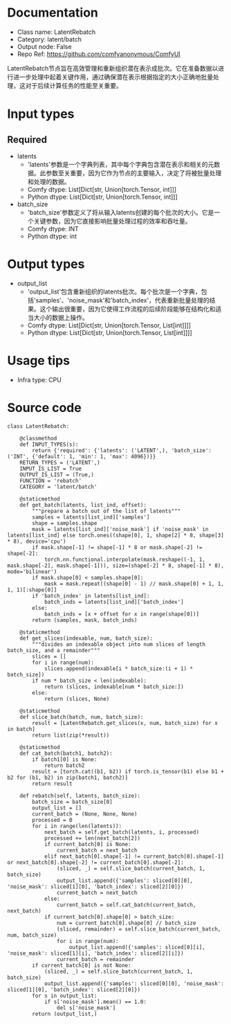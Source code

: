 # Documentation
- Class name: LatentRebatch
- Category: latent/batch
- Output node: False
- Repo Ref: https://github.com/comfyanonymous/ComfyUI

LatentRebatch节点旨在高效管理和重新组织潜在表示成批次。它在准备数据以进行进一步处理中起着关键作用，通过确保潜在表示根据指定的大小正确地批量处理，这对于后续计算任务的性能至关重要。

# Input types
## Required
- latents
    - 'latents'参数是一个字典列表，其中每个字典包含潜在表示和相关的元数据。此参数至关重要，因为它作为节点的主要输入，决定了将被批量处理和处理的数据。
    - Comfy dtype: List[Dict[str, Union[torch.Tensor, int]]]
    - Python dtype: List[Dict[str, Union[torch.Tensor, int]]]
- batch_size
    - 'batch_size'参数定义了将从输入latents创建的每个批次的大小。它是一个关键参数，因为它直接影响批量处理过程的效率和吞吐量。
    - Comfy dtype: INT
    - Python dtype: int

# Output types
- output_list
    - 'output_list'包含重新组织的latents批次。每个批次是一个字典，包括'samples'、'noise_mask'和'batch_index'，代表重新批量处理的结果。这个输出很重要，因为它使得工作流程的后续阶段能够在结构化和适当大小的数据上操作。
    - Comfy dtype: List[Dict[str, Union[torch.Tensor, List[int]]]]
    - Python dtype: List[Dict[str, Union[torch.Tensor, List[int]]]]

# Usage tips
- Infra type: CPU

# Source code
```
class LatentRebatch:

    @classmethod
    def INPUT_TYPES(s):
        return {'required': {'latents': ('LATENT',), 'batch_size': ('INT', {'default': 1, 'min': 1, 'max': 4096})}}
    RETURN_TYPES = ('LATENT',)
    INPUT_IS_LIST = True
    OUTPUT_IS_LIST = (True,)
    FUNCTION = 'rebatch'
    CATEGORY = 'latent/batch'

    @staticmethod
    def get_batch(latents, list_ind, offset):
        """prepare a batch out of the list of latents"""
        samples = latents[list_ind]['samples']
        shape = samples.shape
        mask = latents[list_ind]['noise_mask'] if 'noise_mask' in latents[list_ind] else torch.ones((shape[0], 1, shape[2] * 8, shape[3] * 8), device='cpu')
        if mask.shape[-1] != shape[-1] * 8 or mask.shape[-2] != shape[-2]:
            torch.nn.functional.interpolate(mask.reshape((-1, 1, mask.shape[-2], mask.shape[-1])), size=(shape[-2] * 8, shape[-1] * 8), mode='bilinear')
        if mask.shape[0] < samples.shape[0]:
            mask = mask.repeat((shape[0] - 1) // mask.shape[0] + 1, 1, 1, 1)[:shape[0]]
        if 'batch_index' in latents[list_ind]:
            batch_inds = latents[list_ind]['batch_index']
        else:
            batch_inds = [x + offset for x in range(shape[0])]
        return (samples, mask, batch_inds)

    @staticmethod
    def get_slices(indexable, num, batch_size):
        """divides an indexable object into num slices of length batch_size, and a remainder"""
        slices = []
        for i in range(num):
            slices.append(indexable[i * batch_size:(i + 1) * batch_size])
        if num * batch_size < len(indexable):
            return (slices, indexable[num * batch_size:])
        else:
            return (slices, None)

    @staticmethod
    def slice_batch(batch, num, batch_size):
        result = [LatentRebatch.get_slices(x, num, batch_size) for x in batch]
        return list(zip(*result))

    @staticmethod
    def cat_batch(batch1, batch2):
        if batch1[0] is None:
            return batch2
        result = [torch.cat((b1, b2)) if torch.is_tensor(b1) else b1 + b2 for (b1, b2) in zip(batch1, batch2)]
        return result

    def rebatch(self, latents, batch_size):
        batch_size = batch_size[0]
        output_list = []
        current_batch = (None, None, None)
        processed = 0
        for i in range(len(latents)):
            next_batch = self.get_batch(latents, i, processed)
            processed += len(next_batch[2])
            if current_batch[0] is None:
                current_batch = next_batch
            elif next_batch[0].shape[-1] != current_batch[0].shape[-1] or next_batch[0].shape[-2] != current_batch[0].shape[-2]:
                (sliced, _) = self.slice_batch(current_batch, 1, batch_size)
                output_list.append({'samples': sliced[0][0], 'noise_mask': sliced[1][0], 'batch_index': sliced[2][0]})
                current_batch = next_batch
            else:
                current_batch = self.cat_batch(current_batch, next_batch)
            if current_batch[0].shape[0] > batch_size:
                num = current_batch[0].shape[0] // batch_size
                (sliced, remainder) = self.slice_batch(current_batch, num, batch_size)
                for i in range(num):
                    output_list.append({'samples': sliced[0][i], 'noise_mask': sliced[1][i], 'batch_index': sliced[2][i]})
                current_batch = remainder
        if current_batch[0] is not None:
            (sliced, _) = self.slice_batch(current_batch, 1, batch_size)
            output_list.append({'samples': sliced[0][0], 'noise_mask': sliced[1][0], 'batch_index': sliced[2][0]})
        for s in output_list:
            if s['noise_mask'].mean() == 1.0:
                del s['noise_mask']
        return (output_list,)
```